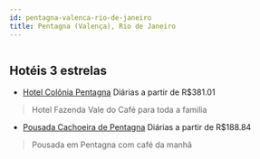 ```yaml
---
id: pentagna-valenca-rio-de-janeiro
title: Pentagna (Valença), Rio de Janeiro
---
```


<center><img src="https://static.hotelurbano.com/reservas/prod0/12/12725/5d5ac73e26888_hotel-colonia-pentagna.jpg" alt="" /></center>


## Hotéis 3 estrelas

-    [Hotel Colônia Pentagna](https://www.hurb.com/hoteis/pentagna-valenca/hotel-colonia-pentagna-12725?cmp=18055) Diárias a partir de R$381.01
   > Hotel Fazenda Vale do Café para toda a familia
-    [Pousada Cachoeira de Pentagna](https://www.hurb.com/hoteis/rio-de-janeiro/pousada-cachoeira-de-pentagna-255?cmp=18055) Diárias a partir de R$188.84
   > Pousada em Pentagna com café da manhã
